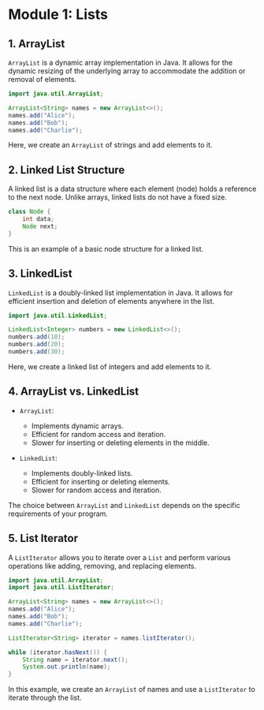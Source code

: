# Module 1: Lists

## 1. ArrayList

`ArrayList` is a dynamic array implementation in Java. It allows for the dynamic resizing of the underlying array to accommodate the addition or removal of elements.

```java
import java.util.ArrayList;

ArrayList<String> names = new ArrayList<>();
names.add("Alice");
names.add("Bob");
names.add("Charlie");
```

Here, we create an `ArrayList` of strings and add elements to it.

## 2. Linked List Structure

A linked list is a data structure where each element (node) holds a reference to the next node. Unlike arrays, linked lists do not have a fixed size.

```java
class Node {
    int data;
    Node next;
}
```

This is an example of a basic node structure for a linked list.

## 3. LinkedList

`LinkedList` is a doubly-linked list implementation in Java. It allows for efficient insertion and deletion of elements anywhere in the list.

```java
import java.util.LinkedList;

LinkedList<Integer> numbers = new LinkedList<>();
numbers.add(10);
numbers.add(20);
numbers.add(30);
```

Here, we create a linked list of integers and add elements to it.

## 4. ArrayList vs. LinkedList

- `ArrayList`:
  - Implements dynamic arrays.
  - Efficient for random access and iteration.
  - Slower for inserting or deleting elements in the middle.

- `LinkedList`:
  - Implements doubly-linked lists.
  - Efficient for inserting or deleting elements.
  - Slower for random access and iteration.

The choice between `ArrayList` and `LinkedList` depends on the specific requirements of your program.

## 5. List Iterator

A `ListIterator` allows you to iterate over a `List` and perform various operations like adding, removing, and replacing elements.

```java
import java.util.ArrayList;
import java.util.ListIterator;

ArrayList<String> names = new ArrayList<>();
names.add("Alice");
names.add("Bob");
names.add("Charlie");

ListIterator<String> iterator = names.listIterator();

while (iterator.hasNext()) {
    String name = iterator.next();
    System.out.println(name);
}
```

In this example, we create an `ArrayList` of names and use a `ListIterator` to iterate through the list.